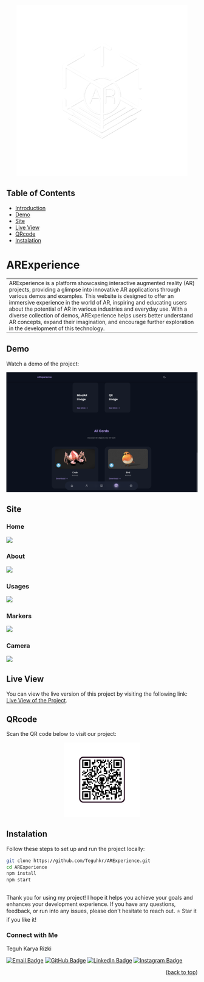 <p align="center">
  <a id="top" href="https://github.com/Teguhkr/ARExperience">
  <img src="/assets/img/AR2.png" alt="Project Logo" width="450">
  </a>
</p>

## Table of Contents

- [Introduction](#ARExperience)
- [Demo](#Demo)
- [Site](#Site)
- [Live View](#Live-View)
- [QRcode](#QRcode)
- [Instalation](#Instalation)

# ARExperience
<table>
<tr>
<td>
  ARExperience is a platform showcasing interactive augmented reality (AR) projects, providing a glimpse into innovative AR applications through various demos and examples. This website is designed to offer an immersive experience in the world of AR, inspiring and educating users about the potential of AR in various industries and everyday use. With a diverse collection of demos, ARExperience helps users better understand AR concepts, expand their imagination, and encourage further exploration in the development of this technology.
</td>
</tr>
</table>


## Demo

Watch a demo of the project:

<p align="center">
  <a href="https://youtu.be/gs1WgYR2Ji8">
    <img src="/assets/img/thumb.png" alt="Demo Video" width="1000">
  </a>
</p>


## Site

### Home
![](https://teguhkr.github.io/ARExperience/assets/img/Home.png)

### About
![](https://teguhkr.github.io/ARExperience/assets/img/Profile.png)

### Usages
![](https://teguhkr.github.io/ARExperience/assets/img/Usages.png)

### Markers
![](https://teguhkr.github.io/ARExperience/assets/img/Markers.png)

### Camera
![](https://teguhkr.github.io/ARExperience/assets/img/cameras.png)


## Live View

You can view the live version of this project by visiting the following link: [Live View of the Project](https://teguhkr.github.io/ARExperience/).


## QRcode

Scan the QR code below to visit our project:

<p align="center">
  <img src="/assets/img/QR.png" alt="QR Code" width="200">
</p>


## Instalation

Follow these steps to set up and run the project locally:

```bash
git clone https://github.com/Teguhkr/ARExperience.git
cd ARExperience
npm install
npm start
```
##
Thank you for using my project! I hope it helps you achieve your goals and enhances your development experience. If you have any questions, feedback, or run into any issues, please don't hesitate to reach out. :star: Star it if you like it!


### Connect with Me
Teguh Karya Rizki

[![Email Badge](https://img.shields.io/badge/Email-D14836?style=for-the-badge&logo=gmail&logoColor=white)](mailto:teguhk356@gmail.com)
[![GitHub Badge](https://img.shields.io/badge/GitHub-100000?style=for-the-badge&logo=github&logoColor=white)](https://github.com/Teguhkr)
[![LinkedIn Badge](https://img.shields.io/badge/LinkedIn-0077B5?style=for-the-badge&logo=linkedin&logoColor=white)](https://www.linkedin.com/in/teguh-karya-rizki/)
[![Instagram Badge](https://img.shields.io/badge/Instagram-E4405F?style=for-the-badge&logo=instagram&logoColor=white)](https://instagram.com/teguhk23_)


<p align="right">(<a href=#top>back to top</a>)</p>
